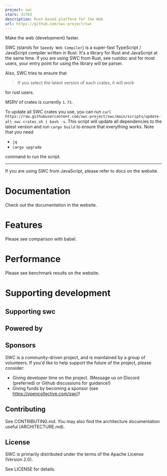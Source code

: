 ```yaml
---
project: swc
stars: 31763
description: Rust-based platform for the Web
url: https://github.com/swc-project/swc
---
```


Make the web (development) faster.

SWC (stands for `Speedy Web Compiler`) is a super-fast TypeScript / JavaScript compiler written in Rust. It's a library for Rust and JavaScript at the same time. If you are using SWC from Rust, see rustdoc and for most users, your entry point for using the library will be parser.

Also, SWC tries to ensure that

> If you select the latest version of each crates, it will work

for rust users.

MSRV of crates is currently `1.73`.

To update all SWC crates you use, you can run `curl https://raw.githubusercontent.com/swc-project/swc/main/scripts/update-all-swc-crates.sh | bash -s`. This script will update all dependencies to the latest version and run `cargo build` to ensure that everything works. Note that you need

-   `jq`
-   `cargo upgrade`

command to run the script.

* * *

If you are using SWC from JavaScript, please refer to docs on the website.

Documentation
=============

Check out the documentation in the website.

Features
========

Please see comparison with babel.

Performance
===========

Please see benchmark results on the website.

Supporting development
======================

Supporting swc
--------------

Powered by
----------

Sponsors
--------

SWC is a community-driven project, and is maintained by a group of volunteers. If you'd like to help support the future of the project, please consider:

-   Giving developer time on the project. (Message us on Discord (preferred) or Github discussions for guidance!)
-   Giving funds by becoming a sponsor (see https://opencollective.com/swc)!

Contributing
------------

See CONTRIBUTING.md. You may also find the architecture documentation useful (ARCHITECTURE.md).

License
-------

SWC is primarily distributed under the terms of the Apache License (Version 2.0).

See LICENSE for details.
